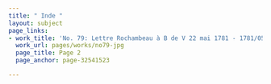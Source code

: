 ```yaml
---
title: " Inde "
layout: subject
page_links:
- work_title: 'No. 79: Lettre Rochambeau à B de V 22 mai 1781 - 1781/05/22'
  work_url: pages/works/no79-jpg
  page_title: Page 2
  page_anchor: page-32541523

---
```

